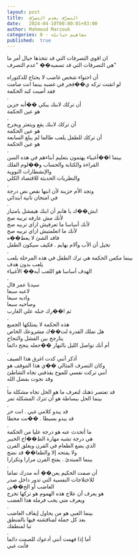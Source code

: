 ```yaml
---
layout: post
title:  التصرّف بعدم التصرّف
date:   2024-04-10T00:00:01+03:00
author: Mahmoud Marzouk
categories: 0 - مفاهيم حياتيّة
published:  true
---
```

ان اقوي التصرفات التي قد تتخذها حيال أمر ما\
هي التصرفات التي قد تسميه�� \"عدم التصرف\"

أن احتواء شخص غاضب لا يحتاج للدكتوراه\
لو اتقنت تركه ي��فجر في غضبه بينما انت صامت\
فقد أصبت كبد الحكمة\
.\
أن تركك لابنك يبكي ��أنه حزين\
هو عين الحكمة\
.\
أن تركك لابنك يقع ويتعثر ويجرح\
هو عين الحكمة\
أن تركك للطفل يلعب طالما لم يبلغ السابعة\
هو عين الحكمة\
.\
بينما ا��أغبياء يهتمون بتعليم أبناءهم في هذه السن\
القراءة والكتابة والحساب و��لوم الفلك\
والإنشطارات النووية\
والنظريات الحديثة للاقتصاد الكلي\
.\
وتجد الأم حزينة لأن ابنها نقص نص درجة\
في امتحان تانية ابتدائي\
.\
ابش��ك يا هانم أن ابنك هيفشل بامتياز\
لأنك مش عارفه تربيه صح\
لأنك أساسا ما تعرفيش ازاي تربيه صح\
لأنك ما اتعلمتيش ازاي تربيه صح\
فاقد الشئ لا يعط��ه\
تخيل أن الأب وآلام بهايم . فكيف سيكون الطفل\
.\
بينما مكمن الحكمة هي ترك الطفل في هذه المرحلة يلعب\
يلعب بدون هدف\
الهدف أساسا هو اللعب أيه�� الأغبياء\
.\
سيدنا عمر قال\
لاعبه سبعا\
وادبه سبعا\
وصاحبه سبعا\
ثم ا��رك حبله علي الغارب\
.\
هذه الحكمة لا يمتلكها الجميع\
هل تملك القدرة لت��ك مشروعك الخاص\
يتارجح بين الفشل والنجاح\
أم أنك تواصل الليل بالنهار ��جعله ينجح دائما\
.\
أذكر أنني كدت اغرق هذا الصيف\
وكان التصرف المثالي ��ي هذا الموقف هو\
أنني تركت نفسي للموج يقذفني تجاه الشاطئ\
وقد نجوت بفضل الله\
.\
قد تعتصر ذهنك لتعرف ما هو الحل تجاه مشكلة ما\
بينما الحل ببساطة هو أن تترك المشكلة تمر\
.\
قد يبدو كلامي غبي . انت حر\
قد يبدو بسيطا . ��نت مخطا\
.\
ما أتحدث عنه هو درجة عليا من الحكمة\
هي درجة تشبه مهارة الط��اخ الخبير\
الذي يضع الطعام في الفرن ويغلق الفرن\
ولا يفتحه إلا والطعا�� قد نضج\
بينما المبتدئ . يفتح الفرن مرارا وتكرارا\
.\
أن صمت الحكيم يعن�� أنه مدرك تماما\
للاختلاجات النفسية التي تدور داخل صدر\
الغاضب أو الح��ين\
هو يعرف أن علاج هذه الهموم هو تركها تخرج\
ويعرف متي يجب فرملة هذا الغضب\
.\
بينما الغبي هو من يحاول إيقاف الغاضب\
بعد كل جملة لمناقشته فيها بالمنطق\
تبا لمنطقك\
.\
أما إذا فهمت أنني أدعوك للصمت دائما\
فأنت غبي
